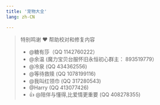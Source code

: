 ```yaml
---
title: '宠物大全'
lang: zh-CN

---
```


<Pets />

> 特别鸣谢 ❤️ 帮助校对和修复内容
> - @糖有莎（QQ 1142760222）
> - @余温 (魔力宝贝台服怀旧永恒初心群主： 893519779）
> - @冷泉 (QQ 434362556)
> - @等待救赎 (QQ 1078199116)
> - @我叫红领巾 (QQ 317280543)
> - @Harry (QQ 413077426)
> - 👍 @陪伴与懂得,比爱情更重要 (QQ 408278355)




